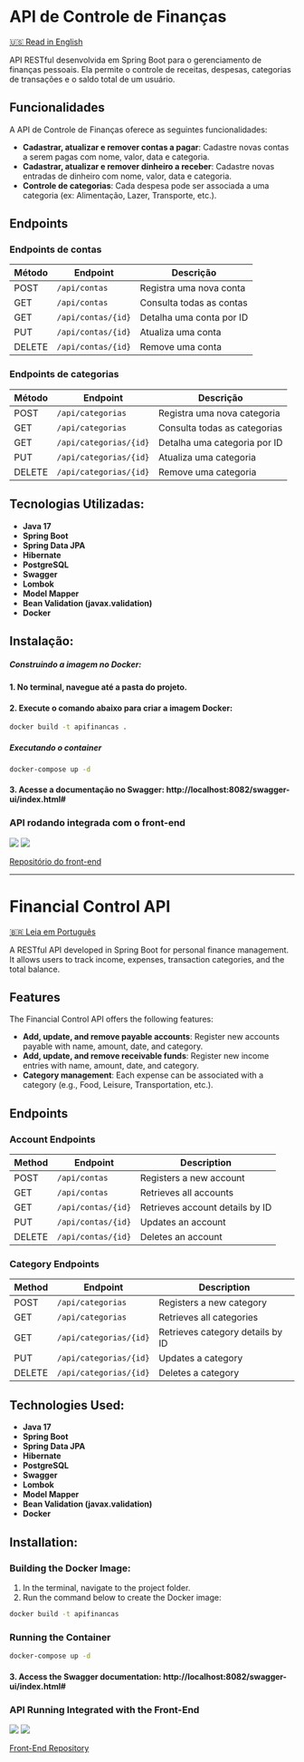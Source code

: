 # API de Controle de Finanças

[🇺🇸 Read in English](#financial-control-api)

API RESTful desenvolvida em Spring Boot para o gerenciamento de finanças pessoais. Ela permite o controle de receitas, despesas, categorias de transações e o saldo total de um usuário.

## Funcionalidades

A API de Controle de Finanças oferece as seguintes funcionalidades:

- **Cadastrar, atualizar e remover contas a pagar**: Cadastre novas contas a serem pagas com nome, valor, data e categoria.
- **Cadastrar, atualizar e remover dinheiro a receber**: Cadastre novas entradas de dinheiro com nome, valor, data e categoria.
- **Controle de categorias**: Cada despesa pode ser associada a uma categoria (ex: Alimentação, Lazer, Transporte, etc.).

## Endpoints

### Endpoints de contas
| Método | Endpoint           | Descrição                |
|--------|--------------------|--------------------------|
| POST   | `/api/contas`      | Registra uma nova conta  |
| GET    | `/api/contas`      | Consulta todas as contas |
| GET    | `/api/contas/{id}` | Detalha uma conta por ID |
| PUT    | `/api/contas/{id}` | Atualiza uma conta       |
| DELETE | `/api/contas/{id}` | Remove uma conta         |

### Endpoints de categorias
| Método | Endpoint               | Descrição                    |
|--------|------------------------|------------------------------|
| POST   | `/api/categorias`      | Registra uma nova categoria  |
| GET    | `/api/categorias`      | Consulta todas as categorias |
| GET    | `/api/categorias/{id}` | Detalha uma categoria por ID |
| PUT    | `/api/categorias/{id}` | Atualiza uma categoria       |
| DELETE | `/api/categorias/{id}` | Remove uma categoria         |

## Tecnologias Utilizadas:
- **Java 17**
- **Spring Boot**
- **Spring Data JPA**
- **Hibernate**
- **PostgreSQL**
- **Swagger**
- **Lombok**
- **Model Mapper**
- **Bean Validation (javax.validation)**
- **Docker**

## Instalação:

##### Construindo a imagem no Docker:
#### 1. No terminal, navegue até a pasta do projeto.
#### 2. Execute o comando abaixo para criar a imagem Docker:
```bash
docker build -t apifinancas .
```
##### Executando o container
```bash
docker-compose up -d
```

#### 3. Acesse a documentação no Swagger: http://localhost:8082/swagger-ui/index.html#

### API rodando integrada com o front-end
![](https://github.com/samuelmsilva2v/assets/blob/main/apiFinancas/Captura%20de%20tela%202024-10-31%20184207.png)
![](https://github.com/samuelmsilva2v/assets/blob/main/apiFinancas/Captura%20de%20tela%202024-10-31%20184231.png)

[Repositório do front-end](https://github.com/samuelmsilva2v/webFinancas)

---

# Financial Control API

[🇧🇷 Leia em Português](#api-de-controle-de-finanças)

A RESTful API developed in Spring Boot for personal finance management. It allows users to track income, expenses, transaction categories, and the total balance.

## Features

The Financial Control API offers the following features:

- **Add, update, and remove payable accounts**: Register new accounts payable with name, amount, date, and category.
- **Add, update, and remove receivable funds**: Register new income entries with name, amount, date, and category.
- **Category management**: Each expense can be associated with a category (e.g., Food, Leisure, Transportation, etc.).

## Endpoints

### Account Endpoints
| Method | Endpoint              | Description                   |
|--------|-----------------------|-------------------------------|
| POST   | `/api/contas`         | Registers a new account       |
| GET    | `/api/contas`         | Retrieves all accounts        |
| GET    | `/api/contas/{id}`    | Retrieves account details by ID |
| PUT    | `/api/contas/{id}`    | Updates an account            |
| DELETE | `/api/contas/{id}`    | Deletes an account            |

### Category Endpoints
| Method | Endpoint              | Description                   |
|--------|-----------------------|-------------------------------|
| POST   | `/api/categorias`     | Registers a new category      |
| GET    | `/api/categorias`     | Retrieves all categories      |
| GET    | `/api/categorias/{id}`| Retrieves category details by ID |
| PUT    | `/api/categorias/{id}`| Updates a category            |
| DELETE | `/api/categorias/{id}`| Deletes a category            |

## Technologies Used:
- **Java 17**
- **Spring Boot**
- **Spring Data JPA**
- **Hibernate**
- **PostgreSQL**
- **Swagger**
- **Lombok**
- **Model Mapper**
- **Bean Validation (javax.validation)**
- **Docker**

## Installation:

### Building the Docker Image:
1. In the terminal, navigate to the project folder.
2. Run the command below to create the Docker image:
```bash
docker build -t apifinancas
```

### Running the Container
```bash
docker-compose up -d
```

#### 3. Access the Swagger documentation: http://localhost:8082/swagger-ui/index.html#

### API Running Integrated with the Front-End
![](https://github.com/samuelmsilva2v/assets/blob/main/apiFinancas/Captura%20de%20tela%202024-10-31%20184207.png)
![](https://github.com/samuelmsilva2v/assets/blob/main/apiFinancas/Captura%20de%20tela%202024-10-31%20184231.png)

[Front-End Repository](https://github.com/samuelmsilva2v/webFinancas)

